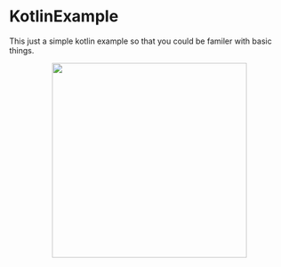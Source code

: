 # KotlinExample


This just a simple kotlin example so that you could be familer with basic things.

<p align="center">
  <img src="https://github.com/amitrai98/KotlinExample/blob/master/device-2017-08-04-143330.png?raw=true" width="350"/>
</p>



